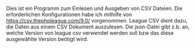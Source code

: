 Dies ist ein Programm zum Einlesen und Ausgeben von CSV Dateien. 
Die erforderlichen Konfigurationen habe ich mithilfe von https://csv.thephpleague.com/9.0/ vorgenommen. 
League CSV dient dazu, die Daten aus einem CSV Dokument auszulesen. 
Die json-Datei gibt z.b. an, welche Version von league csv verwendet werden soll bzw das diese ausgewählte Version beötigt wird.


